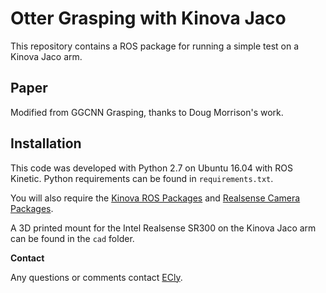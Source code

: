 # Otter Grasping with Kinova Jaco

This repository contains a ROS package for running a simple test on a Kinova Jaco arm.  
## Paper

Modified from GGCNN Grasping, thanks to Doug Morrison's work.

 

## Installation

This code was developed with Python 2.7 on Ubuntu 16.04 with ROS Kinetic.  Python requirements can be found in `requirements.txt`.

You will also require the [Kinova ROS Packages](https://github.com/Kinovarobotics/kinova-ros) and [Realsense Camera Packages](http://wiki.ros.org/realsense_camera).

A 3D printed mount for the Intel Realsense SR300 on the Kinova Jaco arm can be found in the `cad` folder.


**Contact**

Any questions or comments contact [ECly](mailto:yixl16@mails.tsinghua.edu.cn).
